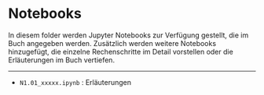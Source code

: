 # Notebooks

In diesem folder werden Jupyter Notebooks zur Verfügung gestellt, die im Buch angegeben werden. Zusätzlich werden weitere Notebooks hinzugefügt, die einzelne Rechenschritte im Detail vorstellen oder die Erläuterungen im Buch vertiefen.   

-----------------
- `N1.01_xxxxx.ipynb` : Erläuterungen  
